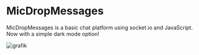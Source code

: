 # MicDropMessages

MicDropMessages is a basic chat platform using socket.io and JavaScript. Now with a simple dark mode option!

![grafik](https://github.com/abrendan/MicDropMessages/assets/94894839/259fcb85-5a20-44a7-b966-296aecb9e612)





